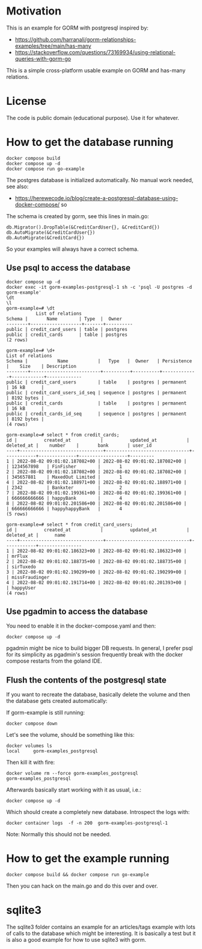 # Motivation

This is an example for GORM with postgresql inspired by:

* https://github.com/harranali/gorm-relationships-examples/tree/main/has-many
* https://stackoverflow.com/questions/73169934/using-relational-queries-with-gorm-go

This is a simple cross-platform usable example on GORM and has-many relations.

# License

The code is public domain (educational purpose). Use it for whatever.

# How to get the database running

    docker compose build
    docker compose up -d
    docker compose run go-example

The postgres database is initialized automatically. No manual work needed, see also:
* https://herewecode.io/blog/create-a-postgresql-database-using-docker-compose/ so 

The schema is created by gorm, see this lines in main.go:

	db.Migrator().DropTable(&CreditCardUser{}, &CreditCard{})
	db.AutoMigrate(&CreditCardUser{})
	db.AutoMigrate(&CreditCard{})

So your examples will always have a correct schema.

## Use psql to access the database

    docker compose up -d
    docker exec -it gorm-examples-postgresql-1 sh -c 'psql -U postgres -d gorm-example'
    \dt
    \l
    gorm-example=# \dt
               List of relations
    Schema |       Name        | Type  |  Owner
    --------+-------------------+-------+----------
    public | credit_card_users | table | postgres
    public | credit_cards      | table | postgres
    (2 rows)
    
    gorm-example=# \d+
    List of relations
    Schema |           Name           |   Type   |  Owner   | Persistence |    Size    | Description
    --------+--------------------------+----------+----------+-------------+------------+-------------
    public | credit_card_users        | table    | postgres | permanent   | 16 kB      |
    public | credit_card_users_id_seq | sequence | postgres | permanent   | 8192 bytes |
    public | credit_cards             | table    | postgres | permanent   | 16 kB      |
    public | credit_cards_id_seq      | sequence | postgres | permanent   | 8192 bytes |
    (4 rows)
    
    gorm-example=# select * from credit_cards;
    id |          created_at           |          updated_at           | deleted_at |    number    |       bank       | user_id
    ----+-------------------------------+-------------------------------+------------+--------------+------------------+---------
    1 | 2022-08-02 09:01:02.187082+00 | 2022-08-02 09:01:02.187082+00 |            | 1234567898   | FinFisher        |       1
    2 | 2022-08-02 09:01:02.187082+00 | 2022-08-02 09:01:02.187082+00 |            | 345657881    | MaxedOut Limited |       1
    4 | 2022-08-02 09:01:02.188971+00 | 2022-08-02 09:01:02.188971+00 |            | 2342         | Bankxter         |       2
    7 | 2022-08-02 09:01:02.199361+00 | 2022-08-02 09:01:02.199361+00 |            | 666666666666 | happyBank        |       4
    8 | 2022-08-02 09:01:02.201586+00 | 2022-08-02 09:01:02.201586+00 |            | 666666666666 | happyhappyBank   |       4
    (5 rows)
    
    gorm-example=# select * from credit_card_users;
    id |          created_at           |          updated_at           | deleted_at |      name
    ----+-------------------------------+-------------------------------+------------+----------------
    1 | 2022-08-02 09:01:02.186323+00 | 2022-08-02 09:01:02.186323+00 |            | mrFlux
    2 | 2022-08-02 09:01:02.188735+00 | 2022-08-02 09:01:02.188735+00 |            | sirTuxedo
    3 | 2022-08-02 09:01:02.190299+00 | 2022-08-02 09:01:02.190299+00 |            | missFraudinger
    4 | 2022-08-02 09:01:02.191714+00 | 2022-08-02 09:01:02.201393+00 |            | happyUser
    (4 rows)

## Use pgadmin to access the database

You need to enable it in the docker-compose.yaml and then:

    docker compose up -d

pgadmin might be nice to build bigger DB requests. In general, I prefer psql for its simplicity as pgadmin's session
frequently break with the docker compose restarts from the goland IDE.

## Flush the contents of the postgresql state

If you want to recreate the database, basically delete the volume and then the database gets created automatically:

If gorm-example is still running:

    docker compose down

Let's see the volume, should be something like this:

    docker volumes ls
    local     gorm-examples_postgresql

Then kill it with fire:

    docker volume rm --force gorm-examples_postgresql
    gorm-examples_postgresql

Afterwards basically start working with it as usual, i.e.:

    docker compose up -d

Which should create a completely new database. Introspect the logs with:

    docker container logs  -f -n 200  gorm-examples-postgresql-1

Note: Normally this should not be needed.

# How to get the example running

    docker compose build && docker compose run go-example

Then you can hack on the main.go and do this over and over.

# sqlite3

The sqlite3 folder contains an example for an articles/tags example with lots of calls to the database which
might be interesting. It is basically a test but it is also a good example for how to use sqlite3 with gorm.